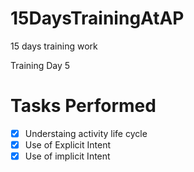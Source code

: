 # 15DaysTrainingAtAP
15 days training work

Training Day 5

# Tasks Performed

- [X] Understaing activity life cycle
- [X] Use of Explicit Intent
- [X] Use of implicit Intent
